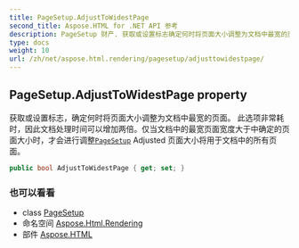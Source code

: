 ```yaml
---
title: PageSetup.AdjustToWidestPage
second_title: Aspose.HTML for .NET API 参考
description: PageSetup 财产. 获取或设置标志确定何时将页面大小调整为文档中最宽的页面 此选项非常耗时因此文档处理时间可以增加两倍仅当文档中的最宽页面宽度大于中确定的页面大小时才会进行调整PageSetup Adjusted 页面大小将用于文档中的所有页面
type: docs
weight: 10
url: /zh/net/aspose.html.rendering/pagesetup/adjusttowidestpage/
---
```

## PageSetup.AdjustToWidestPage property

获取或设置标志，确定何时将页面大小调整为文档中最宽的页面。 此选项非常耗时，因此文档处理时间可以增加两倍。仅当文档中的最宽页面宽度大于中确定的页面大小时，才会进行调整[`PageSetup`](../) Adjusted 页面大小将用于文档中的所有页面。

```csharp
public bool AdjustToWidestPage { get; set; }
```

### 也可以看看

* class [PageSetup](../)
* 命名空间 [Aspose.Html.Rendering](../../pagesetup/)
* 部件 [Aspose.HTML](../../../)


